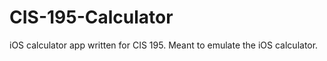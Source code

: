 CIS-195-Calculator
============

iOS calculator app written for CIS 195. Meant to emulate the iOS calculator.
